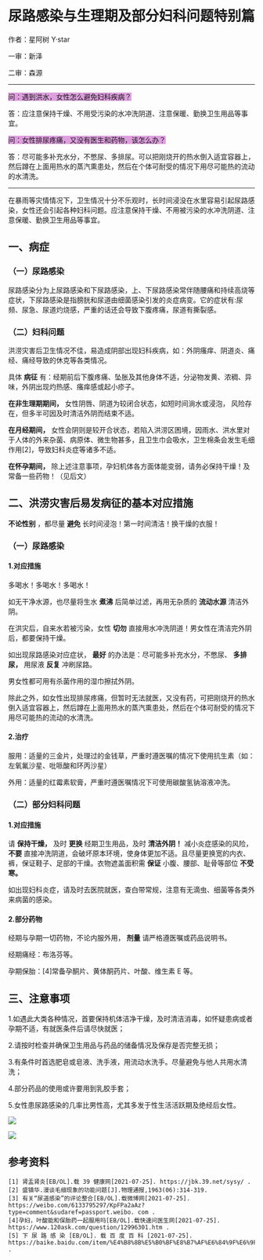 # 尿路感染与生理期及部分妇科问题特别篇

作者：星阿树 Y·star

一审：新泽

二审：森源

---

<font style="background: Plum">问：遇到洪水，女性怎么避免妇科疾病？</font>

答：应注意保持干燥、不用受污染的水冲洗阴道、注意保暖、勤换卫生用品等事宜。

<font style="background: Plum">问：女性排尿疼痛，又没有医生和药物，该怎么办？</font>

答：尽可能多补充水分，不憋尿、多排尿。可以把刚烧开的热水倒入适宜容器上，然后蹲在上面用热水的蒸汽熏患处，然后在个体可耐受的情况下用尽可能热的流动的水清洗。

---

在暴雨等灾情情况下，卫生情况十分不乐观时，长时间浸没在水里容易引起尿路感染，女性还会引起各种妇科问题。应注意保持干燥、不用被污染的水冲洗阴道、注意保暖、勤换卫生用品等事宜。

## 一、病症

### （一）尿路感染

尿路感染分为上尿路感染和下尿路感染，上、下尿路感染常伴随腰痛和持续高烧等症状，下尿路感染是指膀胱和尿道由细菌感染引发的炎症病变。它的症状有:尿频、尿急、尿道灼烧感，严重的话还会导致下腹疼痛，尿道有撕裂感。

### （二）妇科问题

洪涝灾害后卫生情况不佳，易造成阴部出现妇科疾病，如：外阴瘙痒、阴道炎、痛经、痛经导致的休克等各类情况。

具体 **病征** 有：经期前后下腹疼痛、坠胀及其他身体不适，分泌物发黄、浓稠、异味，外阴出现灼热感、瘙痒感或起小疹子。

 **在非生理期期间，** 女性阴唇、阴道为较闭合状态，如短时间淌水或浸泡， 风险存在，但多半可因及时清洁外阴而结束不适。

 **在月经期间，** 女性会阴则是较开合状态，若陷入洪涝区困境，因雨水、洪水里对于人体的外来杂菌、病原体、微生物甚多，且卫生巾会吸水，卫生棉条会发生毛细作用[2]，导致妇科炎症等诸多不适。

 **在怀孕期间，** 除上述注意事项，孕妇机体各方面体能变弱，请务必保持干燥！及常备一些药物！（见后文）

## 二、洪涝灾害后易发病征的基本对应措施

 **不论性别** ，都尽量 **避免** 长时间浸泡！第一时间清洁！换干燥的衣服！

### （一）尿路感染

#### 1.对应措施

多喝水！多喝水！多喝水！

如无干净水源，也尽量将生水 **煮沸** 后简单过滤，再用无杂质的 **流动水源** 清洁外阴。

在洪灾后，自来水若被污染，女性 **切勿** 直接用水冲洗阴道！男女性在清洁完外阴后，都要保持干燥。

如出现尿路感染对应症状， **最好** 的办法是：尽可能多补充水分，不憋尿、 **多排尿，** 用尿液 **反复** 冲刷尿路。

男女性都可用有杀菌作用的湿巾擦拭外阴。

除此之外，如女性出现排尿疼痛，但暂时无法就医，又没有药，可把刚烧开的热水倒入适宜容器上，然后蹲在上面用热水的蒸汽熏患处，然后在个体可耐受的情况下用尽可能热的流动的水清洗。

#### 2.治疗

服用：适量的三金片，处理过的金钱草，严重时遵医嘱的情况下使用抗生素（如：左氧氟沙星、吡哌酸和环丙沙星）

外用：适量的红霉素软膏，严重时遵医嘱情况下可使用碳酸氢钠溶液冲洗。

### （二）部分妇科问题

#### 1.对应措施

请 **保持干燥，** 及时 **更换** 经期卫生用品，及时 **清洁外阴！** 减小炎症感染的风险， **不要** 直接冲洗阴道，会破坏原本环境，使身体更加不适。且尽量更换宽的内衣、裤，保证鞋子、足部的干燥。衣物遮盖面积需 **保证** 小腹、腰部、耻骨等部位 **不受寒。** 

如出现妇科炎症，请及时去医院就医，查白带常规，注意有无滴虫、细菌等各类外来病菌的感染。

#### 2.部分药物

经期与孕期一切药物，不论内服外用， **剂量** 请严格遵医嘱或药品说明书。

经期痛经：布洛芬等。

孕期保胎：[4]常备孕酮片、黄体酮药片、叶酸、维生素 E 等。


## 三、注意事项

1.如遇此大类各种情况，首要保持机体洁净干燥，及时清洁消毒，如怀疑患病或者孕期不适，有就医条件后请尽快就医；

2.请按时检查并确保卫生用品与药品的储备情况及保存是否完整无损；

3.有条件时首选肥皂或皂液、洗手液，用流动水洗手。尽量避免与他人共用水清洗；

4.部分药品的使用或许要用到乳胶手套；

5.女性患尿路感染的几率比男性高，尤其多发于性生活活跃期及绝经后女性。

![](..\pics\13-01.png) 

![](..\pics\13.jpg)

## 参考资料

 ```
[1] 肾盂肾炎[EB/OL].载 39 健康网[2021-07-25]. https://jbk.39.net/sysy/ . [2] 盛镇华.漫谈毛细现象的功能问题[J].物理通报,1963(06):314-319. 
[3] 有关“尿道感染”的评论整合[EB/OL].载微博网[2021-07-25]. https://weibo.com/6133795297/KpFPa2aAz?type=comment&sudaref=passport.weibo. com .   
[4]孕妇，叶酸能和保胎药一起服用吗[EB/OL].载快速问医生网[2021-07-25]. https://www.120ask.com/question/12996301.htm . 
[5] 下 尿 路 感 染 [EB/OL]. 载 百 度 百 科 [2021-07-25]. https://baike.baidu.com/item/%E4%B8%8B%E5%B0%BF%E8%B7%AF%E6%84%9F%E6%9F%93 . 
 ```
